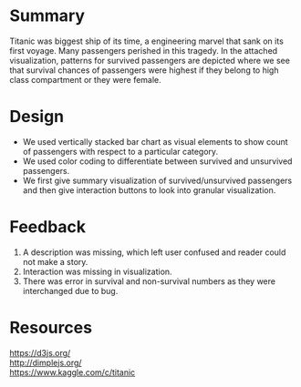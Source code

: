 # Summary
Titanic was biggest ship of its time, a engineering marvel that sank on its first voyage. Many passengers perished in this tragedy. In the attached visualization, patterns for survived passengers are depicted where we see that survival chances of passengers were highest if they belong to high class compartment or they were female.  

# Design
* We used vertically stacked bar chart as visual elements to show count of passengers with respect to a particular category.
* We used color coding to differentiate between survived and unsurvived passengers.
* We first give summary visualization of survived/unsurvived passengers and then give interaction buttons to look into granular visualization.

# Feedback
1) A description was missing, which left user confused and reader could not make a story.  
2) Interaction was missing in visualization.  
3) There was error in survival and non-survival numbers as they were interchanged due to bug.  

# Resources
https://d3js.org/   
http://dimplejs.org/   
https://www.kaggle.com/c/titanic  
